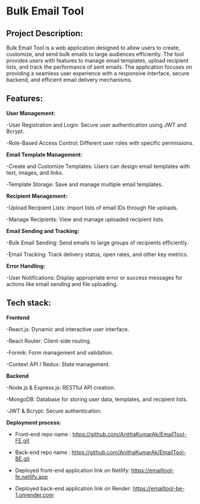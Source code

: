 # Bulk Email Tool 

## Project Description:

Bulk Email Tool is a web application designed to allow users to create, customize, and send bulk emails to large audiences efficiently. The tool provides users with features to manage email templates, upload recipient lists, and track the performance of sent emails. The application focuses on providing a seamless user experience with a responsive interface, secure backend, and efficient email delivery mechanisms.

## Features:

**User Management:**

-User Registration and Login: Secure user authentication using JWT and Bcrypt.

-Role-Based Access Control: Different user roles with specific permissions.

**Email Template Management:**

-Create and Customize Templates: Users can design email templates with text, images, and links.

-Template Storage: Save and manage multiple email templates.

**Recipient Management:**

-Upload Recipient Lists: Import lists of email IDs through file uploads.

-Manage Recipients: View and manage uploaded recipient lists.

**Email Sending and Tracking:**

-Bulk Email Sending: Send emails to large groups of recipients efficiently.

-Email Tracking: Track delivery status, open rates, and other key metrics.

**Error Handling:**

-User Notifications: Display appropriate error or success messages for actions like email sending and file uploading.


## Tech stack:

**Frontend**

-React.js: Dynamic and interactive user interface.

-React Router: Client-side routing.

-Formik: Form management and validation.

-Context API / Redux: State management.

**Backend**

-Node.js & Express.js: RESTful API creation.

-MongoDB: Database for storing user data, templates, and recipient lists.

-JWT & Bcrypt: Secure authentication.

**Deployment process:**

- Front-end repo name : https://github.com/AnithaKumarAk/EmailTool-FE.git
  
- Back-end repo name : https://github.com/AnithaKumarAk/EmailTool-BE.git

- Deployed front-end application link on Netlify: https://emailtool-fe.netlify.app

- Deployed back-end application link on Render: https://emailtool-be-1.onrender.com


